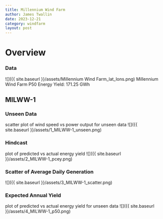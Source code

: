 ```yaml
---
title: Millennium Wind Farm
author: James Twallin
date: 2023-12-21
category: windfarm
layout: post
---
```

# Overview

### Data

![]({{ site.baseurl }}/assets/Millennium Wind Farm_lat_lons.png)
Millennium Wind Farm P50 Energy Yield: 171.25 GWh

MILWW-1
-------------
### Unseen Data 
scatter plot of wind speed vs power output for unseen data
![]({{ site.baseurl }}/assets/1_MILWW-1_unseen.png)
### Hindcast 
plot of predicted vs actual energy yield
![]({{ site.baseurl }}/assets/2_MILWW-1_pcey.png)
### Scatter of Average Daily Generation 

![]({{ site.baseurl }}/assets/3_MILWW-1_scatter.png)
### Expected Annual Yield 
plot of predicted vs actual energy yield for unseen data
![]({{ site.baseurl }}/assets/4_MILWW-1_p50.png)

